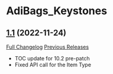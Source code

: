 # AdiBags_Keystones

## [1.1](https://github.com/ZelionGG/AdiBags_Keystones/tree/v1.1) (2022-11-24)

[Full Changelog](https://github.com/ZelionGG/AdiBags_Keystones/compare/v1.0.2...v1.1) [Previous Releases](https://github.com/ZelionGG/AdiBags_Keystones/releases)

- TOC update for 10.2 pre-patch
- Fixed API call for the Item Type
